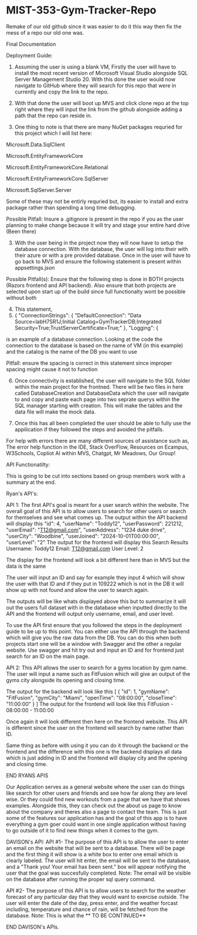 # MIST-353-Gym-Tracker-Repo
Remake of our old github since it was easier to do it this way then fix the mess of a repo our old one was.

Final Documentation

Deployment Guide:

1. Assuming the user is using a blank VM, Firstly the user will have to install the most recent version of Microsoft Visual Studio alongside SQL Server Management Studio 20. With this done the user would now navigate to GitHub where they will search for this repo that were in currently and copy the link to the repo.

2. With that done the user will boot up MVS and click clone repo at the top right where they will input the link from the github alongside adding a path that the repo can reside in.

3. One thing to note is that there are many NuGet packages requried for this project which I will list here:

Microsoft.Data.SqlClient

Microsoft.EntityFrameworkCore

Microsoft.EntityFrameworkCore.Relational

Microsoft.EntityFrameworkCore.SqlServer

Microsoft.SqlServer.Server

Some of these may not be entirly requried but, its easier to install and extra package rather than spending a long time debugging.



Possible Pitfall: Insure a .gitignore is present in the repo if you as the user planning to make change because it will try and stage your entire hard drive (Been there)

3. With the user being in the project now they will now have to setup the database connection. With the database, the user will log into their with their azure or with a pre provided database. Once in the user will have to go back to MVS and ensure the following statement is present within appsettings.json

Possible Pitfall(s): Ensure that the following step is done in BOTH projects (Razors frontend and API backend). Also ensure that both projects are selected upon start up of the build since full functionalty wont be possible without both

4. This statement,
5.  {
  "ConnectionStrings": {
    "DefaultConnection": "Data Source=labH7SR1J;Initial Catalog=GymTrackerDB;Integrated Security=True;TrustServerCertificate=True;"
  },
  "Logging": {

is an example of a database connection. Looking at the code the connection to the database is based on the name of VM (in this example) and the catalog is the name of the DB you want to use 

Pitfall: ensure the spacing is correct in this statement since improper spacing might cause it not to function

6. Once connectivity is established, the user will navigate to the SQL folder within the main project for the frontned. There will be two files in here called DatabaseCreation and DatabaseData which the user will navigate to and copy and paste each page into two seprate querys within the SQL manager starting with creation. This will make the tables and the data file will make the mock data.

7. Once this has all been completed the user should be able to fully use the appilication if they followed the steps and avoided the pitfalls.

For help with errors there are many different sources of assistance such as, The error help function in the IDE, Stack OverFlow, Resources on Ecampus, W3Schools, Copliot AI within MVS, Chatgpt, Mr Meadows, Our Group! 


API Functionatilty:

This is going to be cut into sections based on group members work with a summary at the end.

Ryan's API's:

API 1: The first API's goal is meant for a user search within the website. The overall goal of this API is to allow users to search for other users or search for themselves and see what comes up. 
The output within the API backend will display this
"id": 4,
    "userName": "Toddy12",
    "userPassword": 221212,
    "userEmail": "T12@gmail.com",
    "userAddress": "1234 duke drive",
    "userCity": "Woodbine",
    "userJoined": "2024-10-01T00:00:00",
    "userLevel": "2"
The output for the frontend will display this
Search Results
Username: Toddy12
Email: T12@gmail.com 
User Level: 2

The display for the frontend will look a bit different here than in MVS but the data is the same

The user will input an ID and say for example they input 4 which will show the user with that ID and if they put in 109222 which is not in the DB it will show up with not found and allow the user to search again.

The outputs will be like whats displayed above this but to summarize it will out the users full dataset with in the database when inputted directly to the API and the frontend will output only username, email, and user level. 

To use the API first ensure that you followed the steps in the deployment guide to be up to this point. You can either use the API through the backend which will give you the raw data from the DB. You can do this when both projects start one will be a window with Swagger and the other a regular website. Use swagger and hit try out and input an ID and for frontend just search for an ID on the main page.

API 2: This API allows the user to search for a gyms location by gym name. The user will input a name such as FitFusion which will give an output of the gyms city alongside its opening and closing time. 

The output for the backend will look like this
[
  {
    "id": 1,
    "gymName": "FitFusion",
    "gymCity": "Miami",
    "openTime": "08:00:00",
    "closeTime": "11:00:00"
  }
]
The output for the frontend will look like this
FitFusion - 08:00:00 - 11:00:00

Once again it will look different then here on the frontend website. This API is different since the user on the frontend will search by name rather than ID. 

Same thing as before with using it you can do it through the backend or the frontend and the difference with this one is the backend displays all data which is just adding in ID and the frontend will display city and the opening and closing time.

END RYANS APIS

Our Application serves as a general website where the user can do things like search for other users and friends and see how far along they are level wise. Or they could find new workouts from a page that we have that shows examples. Alongside this, they can check out the about us page to know about the company and theres also a page to contact the team. This is just some of the features our application has and the goal of this app is to have everything a gym goer could want in one single application without having to go outside of it to find new things when it comes to the gym.


DAVISON's API:
API #1- The purpose of this API is to allow the user to enter an email on the website that will be sent to a database. There will be page and the first thing it will show is a white box to enter one email which is clearly labeled. The user will hit enter, the email will be sent to the database, and a "Thank you! Your email has been sent." box will appear notifying the user that the goal was succesfully completed. 
Note: The email will be visible on the database after running the proper sql query command. 

API #2- The purpose of this API is to allow users to search for the weather forecast of any particular day that they would want to exercise outside. The user will enter the date of the day, press enter, and the weather forcast including, temperature and chance of rain, will be fetched from the database. 
Note: This is what the ** TO BE CONTINUED**


END DAVISON's APIs. 





